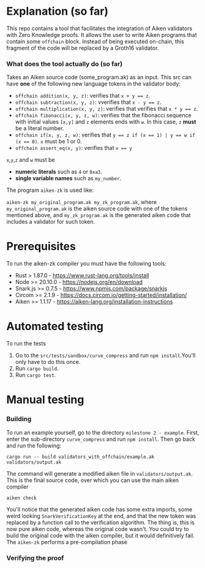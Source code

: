 # Explanation (so far)
This repo contains a tool that facilitates the integration of Aiken validators with Zero Knowledge proofs. It allows the user to write Aiken programs that contain some ```offchain``` block. Instead of being executed on-chain, this fragment of the code will be replaced by a Groth16 validator.

### What does the tool actually do (so far)
Takes an Aiken source code (some_program.ak) as an input. This src can have **one** of the following new language tokens in the validator body:
* ```offchain addition(x, y, z)```: verifies that ```x + y == z```.
* ```offchain subtraction(x, y, z)```: vverifies that ```x - y == z```.
* ```offchain multiplication(x, y, z)```: verifies that verifies that ```x * y == z```.
* ```offchain fibonacci(x, y, z, w)```: verifies that the fibonacci sequence with initial values ```[x,y]``` and ```z``` elements ends with ```w```. In this case, ```z``` **must** be a literal number.
* ```offchain if(x, y, z, w)```: verifies that ```y == z if (x == 1) | y == w if (x == 0)```. ```x``` must be 1 or 0. 
* ```offchain assert_eq(x, y)```: verifies that ```x == y```

```x```,```y```,```z``` and ```w``` must be 
* **numeric literals** such as ```4``` or ```0xa3```.
* **single variable names** such as ```my_number```.

The program ```aiken-zk``` is used like:

```aiken-zk my_original_program.ak my_zk_program.ak```, where ```my_original_program.ak``` is the aiken source code with one of the tokens mentioned above, and ```my_zk_program.ak``` is the generated aiken code that includes a validator for such token.

# Prerequisites
To run the aiken-zk compiler you must have the following tools:
* Rust > 1.87.0 - https://www.rust-lang.org/tools/install
* Node >= 20.10.0 - https://nodejs.org/en/download
* Snark.js >= 0.7.5 - https://www.npmjs.com/package/snarkjs
* Circom >= 2.1.9 - https://docs.circom.io/getting-started/installation/
* Aiken >= 1.1.17 - https://aiken-lang.org/installation-instructions

# Automated testing
To run the tests 
1. Go to the ```src/tests/sandbox/curve_compress``` and run ```npm install```.You'll only have to do this once.
2. Run ```cargo build```.
3. Run ```cargo test```.

# Manual testing

### Building
To run an example yourself, go to the directory ```milestone 2 - example```. First, enter the sub-directory ```curve_compress``` and run ```npm install```. Then go back and run the following:

```cargo run -- build validators_with_offchain/example.ak validators/output.ak```

The command will generate a modified aiken file in ```validators/output.ak```. This is the final source code, over which you can use the main aiken compiler 

```aiken check```

You'll notice that the generated aiken code has some extra imports, some weird looking ```SnarkVerificationKey``` at the end, and that the new token was replaced by a function call to the verification algorithm. The thing is, this is now pure aiken code, whereas the original code wasn't. You could try to build the original code with the aiken compiler, but it would definitively fail. The ```aiken-zk``` performs a pre-compilation phase

### Verifying the proof
